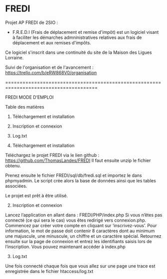 # FREDI

Projet AP FREDI de 2SIO : 

- F.R.E.D.I (Frais de déplacement et remise d'impôt) 
est un logiciel visant à faciliter les démarches admninistratives relatives aux frais de déplacement et aux remises d'impôts.

Ce logiciel s'inscrit dans une continuité du site de la Maison des Ligues Lorraine. 

Suivi de l'organisation et de l'avancement : https://trello.com/b/eRW868V0/organisation



======================================================================================

FREDI
MODE D’EMPLOI



Table des matières
1.	Téléchargement et installation	
2.	Inscription et connexion	
3.	Log.txt	




1.	Téléchargement et installation 

Téléchargez le projet FREDI via le lien github : https://github.com/ThomasLandes/FREDI
Il faut ensuite unzip le fichier obtenu. 

Prenez ensuite le fichier FREDI/sql/db/fredi.sql et importez le dans phpmyadmin. Le script crée alors la base de données ainsi que les tables associées. 

Le projet est prêt à être utilisé. 

2.	Inscription et connexion 

Lancez l’application en allant dans : FREDI/PHP/index.php
Si vous n’êtes pas connecté (ce qui sera le cas) vous êtes redirigé vers connexion.php. Commencez par créer votre compte en cliquant sur ‘inscrivez-vous’. 
Pour information, le mot de passe doit contenir 8 caractères dont au minimum une majuscule, une minuscule, un chiffre et un caractère spécial.
Retournez ensuite sur la page de connexion et entrez les identifiants saisis lors de l’inscription.
Vous pouvez maintenant accéder à index.php

3.	Log.txt

Une fois connecté chaque fois que vous allez sur une page une trace est enregistrée dans le fichier htaccess/log.txt

